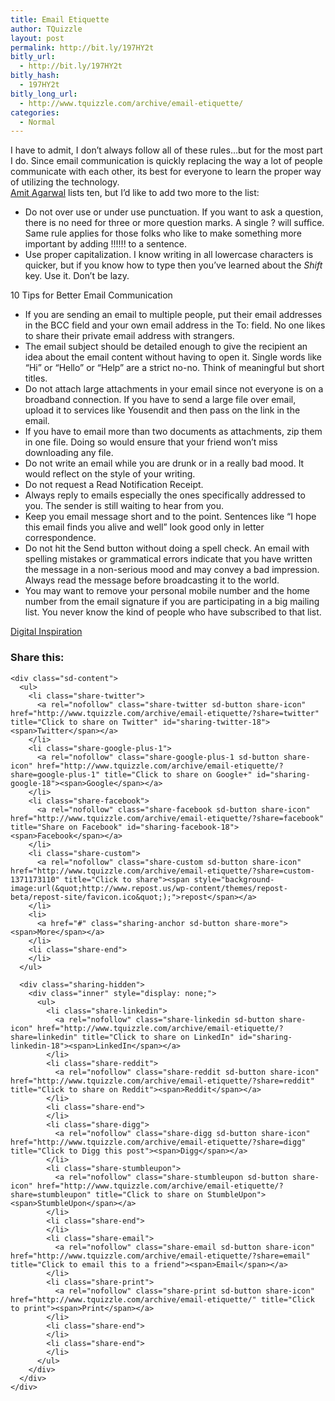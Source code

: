 ```yaml
---
title: Email Etiquette
author: TQuizzle
layout: post
permalink: http://bit.ly/197HY2t
bitly_url:
  - http://bit.ly/197HY2t
bitly_hash:
  - 197HY2t
bitly_long_url:
  - http://www.tquizzle.com/archive/email-etiquette/
categories:
  - Normal
---
```

I have to admit, I don&#8217;t always follow all of these rules&#8230;but for the most part I do. Since email communication is quickly replacing the way a lot of people communicate with each other, its best for everyone to learn the proper way of utilizing the technology.  
<a rel="nofollow" target="_blank" href="http://labnol.blogspot.com">Amit Agarwal</a> lists ten, but I&#8217;d like to add two more to the list:

*   Do not over use or under use punctuation. If you want to ask a question, there is no need for three or more question marks. A single ? will suffice. Same rule applies for those folks who like to make something more important by adding !!!!!! to a sentence.
*   Use proper capitalization. I know writing in all lowercase characters is quicker, but if you know how to type then you&#8217;ve learned about the *Shift* key. Use it. Don&#8217;t be lazy.

10 Tips for Better Email Communication

*   If you are sending an email to multiple people, put their email addresses in the BCC field and your own email address in the To: field. No one likes to share their private email address with strangers.
*   The email subject should be detailed enough to give the recipient an idea about the email content without having to open it. Single words like &#8220;Hi&#8221; or &#8220;Hello&#8221; or &#8220;Help&#8221; are a strict no-no. Think of meaningful but short titles.
*   Do not attach large attachments in your email since not everyone is on a broadband connection. If you have to send a large file over email, upload it to services like Yousendit and then pass on the link in the email. 
*   If you have to email more than two documents as attachments, zip them in one file. Doing so would ensure that your friend won&#8217;t miss downloading any file. 
*   Do not write an email while you are drunk or in a really bad mood. It would reflect on the style of your writing. 
*   Do not request a Read Notification Receipt. 
*   Always reply to emails especially the ones specifically addressed to you. The sender is still waiting to hear from you. 
*   Keep you email message short and to the point. Sentences like &#8220;I hope this email finds you alive and well&#8221; look good only in letter correspondence. 
*   Do not hit the Send button without doing a spell check. An email with spelling mistakes or grammatical errors indicate that you have written the message in a non-serious mood and may convey a bad impression. Always read the message before broadcasting it to the world. 
*   You may want to remove your personal mobile number and the home number from the email signature if you are participating in a big mailing list. You never know the kind of people who have subscribed to that list. 

<span class="bqcite"><a rel="nofollow" target="_blank" href="http://labnol.blogspot.com/2006/08/email-etiquette-10-tips-for-better.html">Digital Inspiration</a></span>

<div class="sharedaddy sd-sharing-enabled">
  <div class="robots-nocontent sd-block sd-social sd-social-icon-text sd-sharing">
    <h3 class="sd-title">
      Share this:
    </h3>
    
    <div class="sd-content">
      <ul>
        <li class="share-twitter">
          <a rel="nofollow" class="share-twitter sd-button share-icon" href="http://www.tquizzle.com/archive/email-etiquette/?share=twitter" title="Click to share on Twitter" id="sharing-twitter-18"><span>Twitter</span></a>
        </li>
        <li class="share-google-plus-1">
          <a rel="nofollow" class="share-google-plus-1 sd-button share-icon" href="http://www.tquizzle.com/archive/email-etiquette/?share=google-plus-1" title="Click to share on Google+" id="sharing-google-18"><span>Google</span></a>
        </li>
        <li class="share-facebook">
          <a rel="nofollow" class="share-facebook sd-button share-icon" href="http://www.tquizzle.com/archive/email-etiquette/?share=facebook" title="Share on Facebook" id="sharing-facebook-18"><span>Facebook</span></a>
        </li>
        <li class="share-custom">
          <a rel="nofollow" class="share-custom sd-button share-icon" href="http://www.tquizzle.com/archive/email-etiquette/?share=custom-1371173110" title="Click to share"><span style="background-image:url(&quot;http://www.repost.us/wp-content/themes/repost-beta/repost-site/favicon.ico&quot;);">repost</span></a>
        </li>
        <li>
          <a href="#" class="sharing-anchor sd-button share-more"><span>More</span></a>
        </li>
        <li class="share-end">
        </li>
      </ul>
      
      <div class="sharing-hidden">
        <div class="inner" style="display: none;">
          <ul>
            <li class="share-linkedin">
              <a rel="nofollow" class="share-linkedin sd-button share-icon" href="http://www.tquizzle.com/archive/email-etiquette/?share=linkedin" title="Click to share on LinkedIn" id="sharing-linkedin-18"><span>LinkedIn</span></a>
            </li>
            <li class="share-reddit">
              <a rel="nofollow" class="share-reddit sd-button share-icon" href="http://www.tquizzle.com/archive/email-etiquette/?share=reddit" title="Click to share on Reddit"><span>Reddit</span></a>
            </li>
            <li class="share-end">
            </li>
            <li class="share-digg">
              <a rel="nofollow" class="share-digg sd-button share-icon" href="http://www.tquizzle.com/archive/email-etiquette/?share=digg" title="Click to Digg this post"><span>Digg</span></a>
            </li>
            <li class="share-stumbleupon">
              <a rel="nofollow" class="share-stumbleupon sd-button share-icon" href="http://www.tquizzle.com/archive/email-etiquette/?share=stumbleupon" title="Click to share on StumbleUpon"><span>StumbleUpon</span></a>
            </li>
            <li class="share-end">
            </li>
            <li class="share-email">
              <a rel="nofollow" class="share-email sd-button share-icon" href="http://www.tquizzle.com/archive/email-etiquette/?share=email" title="Click to email this to a friend"><span>Email</span></a>
            </li>
            <li class="share-print">
              <a rel="nofollow" class="share-print sd-button share-icon" href="http://www.tquizzle.com/archive/email-etiquette/" title="Click to print"><span>Print</span></a>
            </li>
            <li class="share-end">
            </li>
            <li class="share-end">
            </li>
          </ul>
        </div>
      </div>
    </div>
  </div>
</div>